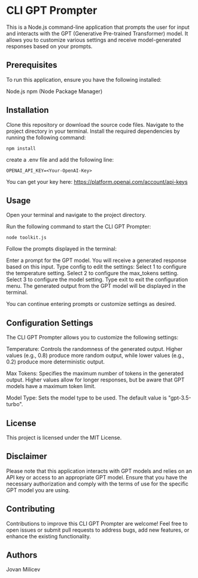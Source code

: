 # CLI GPT Prompter
This is a Node.js command-line application that prompts the user for input and interacts with the GPT (Generative Pre-trained Transformer) model. It allows you to customize various settings and receive model-generated responses based on your prompts.

## Prerequisites
To run this application, ensure you have the following installed:

Node.js
npm (Node Package Manager)

## Installation
Clone this repository or download the source code files.
Navigate to the project directory in your terminal.
Install the required dependencies by running the following command:

```npm install```

create a .env file and add the following line:

```OPENAI_API_KEY=<Your-OpenAI-Key>```

You can get your key here: https://platform.openai.com/account/api-keys

## Usage
Open your terminal and navigate to the project directory.

Run the following command to start the CLI GPT Prompter:

```node toolkit.js```

Follow the prompts displayed in the terminal:

Enter a prompt for the GPT model. You will receive a generated response based on this input.
Type config to edit the settings:
Select 1 to configure the temperature setting.
Select 2 to configure the max_tokens setting.
Select 3 to configure the model setting.
Type exit to exit the configuration menu.
The generated output from the GPT model will be displayed in the terminal.

You can continue entering prompts or customize settings as desired.

## Configuration Settings
The CLI GPT Prompter allows you to customize the following settings:

Temperature: Controls the randomness of the generated output. Higher values (e.g., 0.8) produce more random output, while lower values (e.g., 0.2) produce more deterministic output.

Max Tokens: Specifies the maximum number of tokens in the generated output. Higher values allow for longer responses, but be aware that GPT models have a maximum token limit.

Model Type: Sets the model type to be used. The default value is "gpt-3.5-turbo".

## License
This project is licensed under the MIT License.

## Disclaimer
Please note that this application interacts with GPT models and relies on an API key or access to an appropriate GPT model. Ensure that you have the necessary authorization and comply with the terms of use for the specific GPT model you are using.

## Contributing
Contributions to improve this CLI GPT Prompter are welcome! Feel free to open issues or submit pull requests to address bugs, add new features, or enhance the existing functionality.

## Authors
Jovan Milicev
